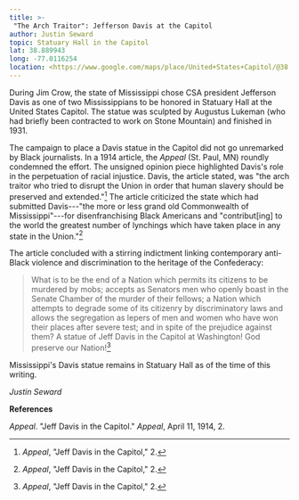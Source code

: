 ```yaml
---
title: >-
 "The Arch Traitor": Jefferson Davis at the Capitol
author: Justin Seward
topic: Statuary Hall in the Capitol
lat: 38.889943
long: -77.0116254
location: <https://www.google.com/maps/place/United+States+Capitol/@38.889943,-77.0116254,17z/data=!3m1!4b1!4m6!3m5!1s0x89b7b82921a2cf17:0x482a3f7c10cf8c4!8m2!3d38.8899389!4d-77.0090505!16zL20vMDd2dGg?entry=ttu>
---
```

During Jim Crow, the state of Mississippi chose CSA president Jefferson
Davis as one of two Mississippians to be honored in Statuary Hall at the
United States Capitol. The statue was sculpted by Augustus Lukeman (who
had briefly been contracted to work on Stone Mountain) and finished in
1931.

The campaign to place a Davis statue in the Capitol did not go
unremarked by Black journalists. In a 1914 article, the *Appeal* (St.
Paul, MN) roundly condemned the effort. The unsigned opinion piece
highlighted Davis's role in the perpetuation of racial injustice. Davis,
the article stated, was "the arch traitor who tried to disrupt the Union
in order that human slavery should be preserved and extended."[^1] The
article criticized the state which had submitted Davis---"the more or
less grand old Commonwealth of Mississippi"---for disenfranchising Black
Americans and "contribut\[ing\] to the world the greatest number of
lynchings which have taken place in any state in the Union."[^2]

The article concluded with a stirring indictment linking contemporary
anti-Black violence and discrimination to the heritage of the
Confederacy:

> What is to be the end of a Nation which permits its citizens to be
> murdered by mobs; accepts as Senators men who openly boast in the
> Senate Chamber of the murder of their fellows; a Nation which attempts
> to degrade some of its citizenry by discriminatory laws and allows the
> segregation as lepers of men and women who have won their places after
> severe test; and in spite of the prejudice against them? A statue of
> Jeff Davis in the Capitol at Washington! God preserve our Nation![^3]

Mississippi's Davis statue remains in Statuary Hall as of the time of
this writing.

*Justin Seward*

**References**

*Appeal*. "Jeff Davis in the Capitol." *Appeal*, April 11, 1914, 2.

[^1]: *Appeal*, "Jeff Davis in the Capitol," 2.

[^2]: *Appeal*, "Jeff Davis in the Capitol," 2.

[^3]: *Appeal*, "Jeff Davis in the Capitol," 2.
